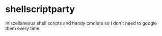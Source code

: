 # shellscriptparty
miscellaneous shell scripts and handy cmdlets so I don't need to google them every time
